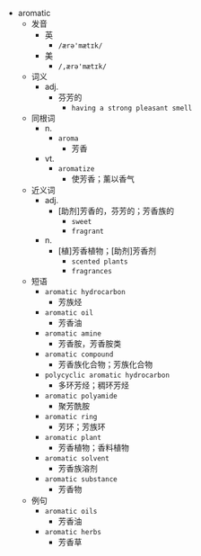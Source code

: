 - aromatic
  - 发音
    - 英
      - `/ærə'mætɪk/`
    - 美
      - `/,ærə'mætɪk/`
  - 词义
    - adj.
      - 芬芳的
        - `having a strong pleasant smell`
  - 同根词
    - n.
      - `aroma`
        - 芳香
    - vt.
      - `aromatize`
        - 使芳香；薰以香气
  - 近义词
    - adj.
      - [助剂]芳香的，芬芳的；芳香族的
        - `sweet`
        - `fragrant`
    - n.
      - [植]芳香植物；[助剂]芳香剂
        - `scented plants`
        - `fragrances`
  - 短语
    - `aromatic hydrocarbon`
      - 芳族烃 
    - `aromatic oil`
      - 芳香油 
    - `aromatic amine`
      - 芳香胺，芳香胺类 
    - `aromatic compound`
      - 芳香族化合物；芳族化合物 
    - `polycyclic aromatic hydrocarbon`
      - 多环芳烃；稠环芳烃 
    - `aromatic polyamide`
      - 聚芳酰胺 
    - `aromatic ring`
      - 芳环；芳族环 
    - `aromatic plant`
      - 芳香植物；香料植物 
    - `aromatic solvent`
      - 芳香族溶剂 
    - `aromatic substance`
      - 芳香物 
  - 例句
    - `aromatic oils`
      - 芳香油
    - `aromatic herbs`
      - 芳香草

